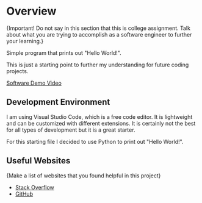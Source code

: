 # Overview

{Important!  Do not say in this section that this is college assignment.  Talk about what you are trying to accomplish as a software engineer to further your learning.}

Simple program that prints out "Hello World!".

This is just a starting point to further my understanding for future coding projects.

[Software Demo Video](https://youtube.com/shorts/rZ-cldDKkgo?feature=share)

## Development Environment

I am using Visual Studio Code, which is a free code editor. It is lightweight and can be customized with different extensions. It is certainly not the best for all types of development but it is a great starter.

For this starting file I decided to use Python to print out "Hello World!".

## Useful Websites

{Make a list of websites that you found helpful in this project}

* [Stack Overflow](https://stackoverflow.com/)
* [GitHub](https://github.com/)
